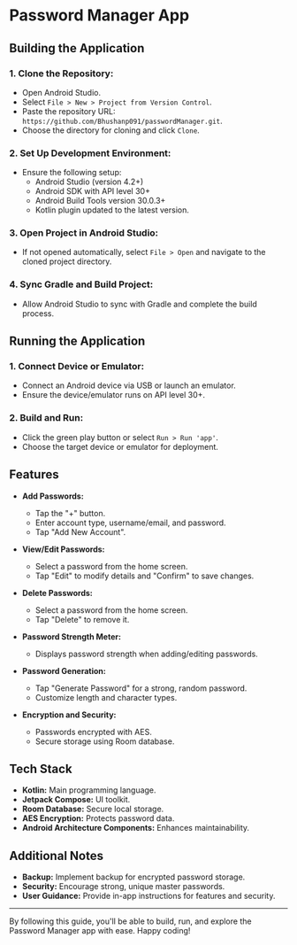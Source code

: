 # Password Manager App

## Building the Application

### 1. Clone the Repository:
   - Open Android Studio.
   - Select `File > New > Project from Version Control`.
   - Paste the repository URL: `https://github.com/Bhushanp091/passwordManager.git`.
   - Choose the directory for cloning and click `Clone`.

### 2. Set Up Development Environment:
   - Ensure the following setup:
     - Android Studio (version 4.2+)
     - Android SDK with API level 30+
     - Android Build Tools version 30.0.3+
     - Kotlin plugin updated to the latest version.

### 3. Open Project in Android Studio:
   - If not opened automatically, select `File > Open` and navigate to the cloned project directory.

### 4. Sync Gradle and Build Project:
   - Allow Android Studio to sync with Gradle and complete the build process.

## Running the Application

### 1. Connect Device or Emulator:
   - Connect an Android device via USB or launch an emulator.
   - Ensure the device/emulator runs on API level 30+.

### 2. Build and Run:
   - Click the green play button or select `Run > Run 'app'`.
   - Choose the target device or emulator for deployment.

## Features

- **Add Passwords:**
  - Tap the "+" button.
  - Enter account type, username/email, and password.
  - Tap "Add New Account".

- **View/Edit Passwords:**
  - Select a password from the home screen.
  - Tap "Edit" to modify details and "Confirm" to save changes.

- **Delete Passwords:**
  - Select a password from the home screen.
  - Tap "Delete" to remove it.

- **Password Strength Meter:**
  - Displays password strength when adding/editing passwords.

- **Password Generation:**
  - Tap "Generate Password" for a strong, random password.
  - Customize length and character types.

- **Encryption and Security:**
  - Passwords encrypted with AES.
  - Secure storage using Room database.

## Tech Stack

- **Kotlin:** Main programming language.
- **Jetpack Compose:** UI toolkit.
- **Room Database:** Secure local storage.
- **AES Encryption:** Protects password data.
- **Android Architecture Components:** Enhances maintainability.

## Additional Notes

- **Backup:** Implement backup for encrypted password storage.
- **Security:** Encourage strong, unique master passwords.
- **User Guidance:** Provide in-app instructions for features and security.

---

By following this guide, you'll be able to build, run, and explore the Password Manager app with ease. Happy coding!
